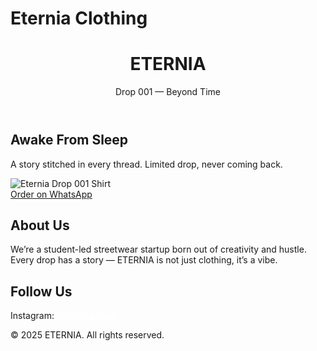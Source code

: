 # Eternia Clothing
<body>

<header>
  <h1>ETERNIA</h1>
  <p>Drop 001 — Beyond Time</p>
</header>

<div class="section hero">
  <h2>Awake From Sleep</h2>
  <p>A story stitched in every thread. Limited drop, never coming back.</p>
  <img src="your-shirt-image.jpg" alt="Eternia Drop 001 Shirt">
  <br>
  <a class="button" href="https://wa.me/91XXXXXXXXXX">Order on WhatsApp</a>
</div>

<div class="section">
  <h2>About Us</h2>
  <p>We’re a student-led streetwear startup born out of creativity and hustle. Every drop has a story — ETERNIA is not just clothing, it’s a vibe.</p>
</div>

<div class="section">
  <h2>Follow Us</h2>
  <p>Instagram: <a href="https://instagram.com/eternia.wear" style="color:#fff;">@eternia.wear</a></p>
</div>

<footer>
  &copy; 2025 ETERNIA. All rights reserved.
</footer>

</body>
</html>
